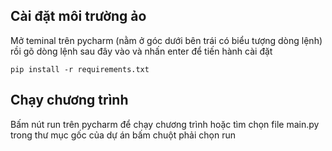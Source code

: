 ## Cài đặt môi trường ảo
Mở teminal trên pycharm (nằm ở góc dưới bên trái có biểu tượng dòng lệnh) rồi gõ dòng lệnh sau đây vào và nhấn enter để tiến hành cài đặt
```
pip install -r requirements.txt
```

## Chạy chương trình
Bấm nút run trên pycharm để chạy chương trình hoặc tìm chọn file main.py trong thư mục gốc của dự án bấm chuột phải chọn run